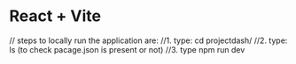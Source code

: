 # React + Vite

// steps to locally run the application are:
//1. type: cd projectdash/
//2. type: ls (to check pacage.json is present or not)
//3. type npm run dev
